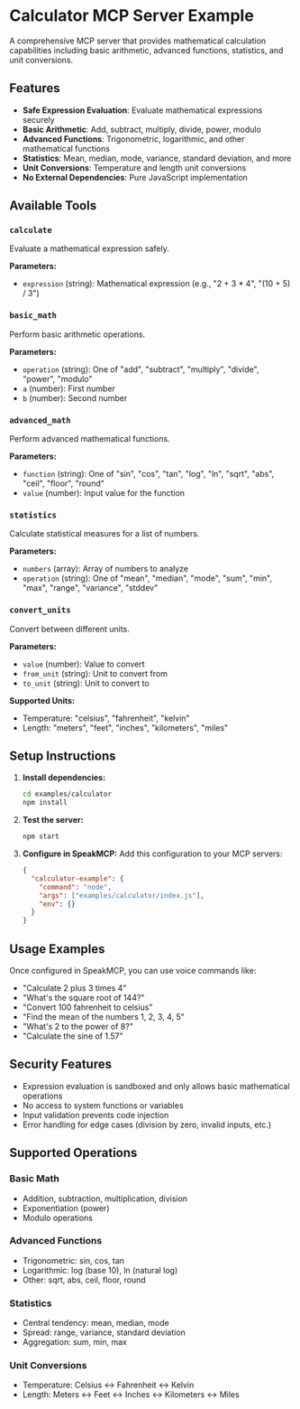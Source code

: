 # Calculator MCP Server Example

A comprehensive MCP server that provides mathematical calculation capabilities including basic arithmetic, advanced functions, statistics, and unit conversions.

## Features

- **Safe Expression Evaluation**: Evaluate mathematical expressions securely
- **Basic Arithmetic**: Add, subtract, multiply, divide, power, modulo
- **Advanced Functions**: Trigonometric, logarithmic, and other mathematical functions
- **Statistics**: Mean, median, mode, variance, standard deviation, and more
- **Unit Conversions**: Temperature and length unit conversions
- **No External Dependencies**: Pure JavaScript implementation

## Available Tools

### `calculate`
Evaluate a mathematical expression safely.

**Parameters:**
- `expression` (string): Mathematical expression (e.g., "2 + 3 * 4", "(10 + 5) / 3")

### `basic_math`
Perform basic arithmetic operations.

**Parameters:**
- `operation` (string): One of "add", "subtract", "multiply", "divide", "power", "modulo"
- `a` (number): First number
- `b` (number): Second number

### `advanced_math`
Perform advanced mathematical functions.

**Parameters:**
- `function` (string): One of "sin", "cos", "tan", "log", "ln", "sqrt", "abs", "ceil", "floor", "round"
- `value` (number): Input value for the function

### `statistics`
Calculate statistical measures for a list of numbers.

**Parameters:**
- `numbers` (array): Array of numbers to analyze
- `operation` (string): One of "mean", "median", "mode", "sum", "min", "max", "range", "variance", "stddev"

### `convert_units`
Convert between different units.

**Parameters:**
- `value` (number): Value to convert
- `from_unit` (string): Unit to convert from
- `to_unit` (string): Unit to convert to

**Supported Units:**
- Temperature: "celsius", "fahrenheit", "kelvin"
- Length: "meters", "feet", "inches", "kilometers", "miles"

## Setup Instructions

1. **Install dependencies:**
   ```bash
   cd examples/calculator
   npm install
   ```

2. **Test the server:**
   ```bash
   npm start
   ```

3. **Configure in SpeakMCP:**
   Add this configuration to your MCP servers:
   ```json
   {
     "calculator-example": {
       "command": "node",
       "args": ["examples/calculator/index.js"],
       "env": {}
     }
   }
   ```

## Usage Examples

Once configured in SpeakMCP, you can use voice commands like:

- "Calculate 2 plus 3 times 4"
- "What's the square root of 144?"
- "Convert 100 fahrenheit to celsius"
- "Find the mean of the numbers 1, 2, 3, 4, 5"
- "What's 2 to the power of 8?"
- "Calculate the sine of 1.57"

## Security Features

- Expression evaluation is sandboxed and only allows basic mathematical operations
- No access to system functions or variables
- Input validation prevents code injection
- Error handling for edge cases (division by zero, invalid inputs, etc.)

## Supported Operations

### Basic Math
- Addition, subtraction, multiplication, division
- Exponentiation (power)
- Modulo operations

### Advanced Functions
- Trigonometric: sin, cos, tan
- Logarithmic: log (base 10), ln (natural log)
- Other: sqrt, abs, ceil, floor, round

### Statistics
- Central tendency: mean, median, mode
- Spread: range, variance, standard deviation
- Aggregation: sum, min, max

### Unit Conversions
- Temperature: Celsius ↔ Fahrenheit ↔ Kelvin
- Length: Meters ↔ Feet ↔ Inches ↔ Kilometers ↔ Miles
